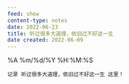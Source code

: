 ```yaml
---
feed: show
content-type: notes
date: 2022-06-23
title: 听过很多大道理，依旧过不好这一生
date created: 2022-06-09
---
```

%A %m/%d/%Y %H:%M:%S

	记录 听过很多大道理，依旧过不好这一生 这里！

